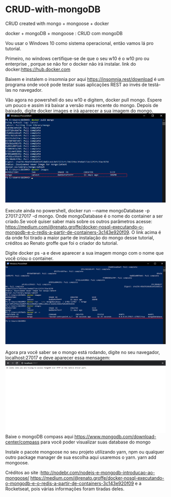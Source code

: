 # CRUD-with-mongoDB
CRUD created with mongo + mongoose + docker

docker + mongoDB + mongoose : CRUD com mongoDB

Vou usar o Windows 10 como sistema operacional, então vamos lá pro tutorial.

Primeiro, no windows certifique-se de que o seu w10 é o w10 pro ou enterprise , porque se não for o docker não irá instalar.
link do docker:https://hub.docker.com

Baixem e instalem o insomnia por aqui https://insomnia.rest/download é um programa onde você pode testar suas aplicações REST ao invés de testá-las no navegador.

Vão agora no powershell do seu w10 e digitem, docker pull mongo. Espere um pouco e assim irá baixar a versão mais recente do mongo.
Depois de baixado, digite docker images e irá aparecer a sua imagem do mongo.
![](tutorial/imagem1.png)

Execute ainda no powershell, docker run --name mongoDatabase -p 27017:27017 -d mongo. Onde mongoDatabase é o nome do container a ser criado.Se você quiser saber mais sobre os outros parâmetros acesse:
https://medium.com/@renato.groffe/docker-nosql-executando-o-mongodb-e-o-redis-a-partir-de-containers-3c143e920f09.
O link acima é da onde foi tirado a maior parte de instalação do mongo desse tutorial, créditos ao Renato groffe que foi o criador do tutorial.

Digite docker ps -a e deve aparecer a sua imagem mongo com o nome que você criou o container.
![](tutorial/imagem2.png)

Agora pra você saber se o mongo está rodando, digite no seu navegador, localhost:27017 e deve aparecer essa mensagem:
![](tutorial/imagem3.png)
Baixe o mongoDB compass aqui https://www.mongodb.com/download-center/compass para você poder visualizar suas database do mongo

Instale o pacote mongoose no seu projeto utilizando yarn, npm ou qualquer outro package manager de sua escolha
aqui usaremos o yarn.
yarn add mongoose.

Créditos ao site :http://nodebr.com/nodejs-e-mongodb-introducao-ao-mongoose/
https://medium.com/@renato.groffe/docker-nosql-executando-o-mongodb-e-o-redis-a-partir-de-containers-3c143e920f09
e a Rocketseat, pois várias informações foram tiradas deles.
